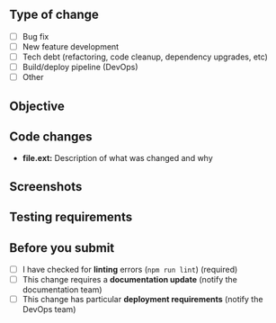 ## Type of change
- [ ] Bug fix
- [ ] New feature development
- [ ] Tech debt (refactoring, code cleanup, dependency upgrades, etc)
- [ ] Build/deploy pipeline (DevOps)
- [ ] Other

## Objective
<!--Describe what the purpose of this PR is. For example: what bug you're fixing or what new feature you're adding-->



## Code changes
<!--Explain the changes you've made to each file or major component. This should help the reviewer understand your changes-->
<!--Also refer to any related changes or PRs in other repositories-->

* **file.ext:** Description of what was changed and why

## Screenshots
<!--Required for any UI changes. Delete if not applicable-->



## Testing requirements
<!--What functionality requires testing by QA? This includes testing new behavior and regression testing-->



## Before you submit
- [ ] I have checked for **linting** errors (`npm run lint`) (required)
- [ ] This change requires a **documentation update** (notify the documentation team)
- [ ] This change has particular **deployment requirements** (notify the DevOps team)
